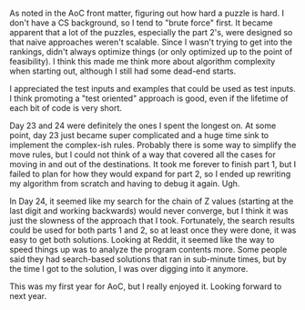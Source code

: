 As noted in the AoC front matter, figuring out how hard a puzzle is hard.  I don't have a CS 
background, so I tend to "brute force" first.  It became apparent that a lot of the puzzles, 
especially the part 2's, were designed so that naive approaches weren't scalable.
Since I wasn't trying to get into the rankings, didn't always optimize things (or only optimized
up to the point of feasibility).  I think this made me think more about algorithm complexity when
starting out, although I still had some dead-end starts.

I appreciated the test inputs and examples that could be used as test inputs.  I think promoting a 
"test oriented" approach is good, even if the lifetime of each bit of code is very short.

Day 23 and 24 were definitely the ones I spent the longest on.  At some point, day 23 
just became super complicated and a huge time sink to implement the complex-ish rules.  Probably
there is some way to simplify the move rules, but I could not think of a way that covered all the
cases for moving in and out of the destinations.  It took me forever to finish part 1, but I failed
to plan for how they would expand for part 2, so I ended up rewriting my algorithm from scratch 
and having to debug it again.  Ugh.

In Day 24, it seemed like my search for the chain of Z values (starting at the last digit and
working backwards) would never converge, but I think it was just the slowness of the approach that
I took.  Fortunately, the search results could be used for both parts 1 and 2, so at least once they
were done, it was easy to get both solutions.  Looking at Reddit, it seemed like the way to speed
things up was to analyze the program contents more.  Some people said they had search-based solutions
that ran in sub-minute times, but by the time I got to the solution, I was over digging into it
anymore.

This was my first year for AoC, but I really enjoyed it.  Looking forward to next year.

